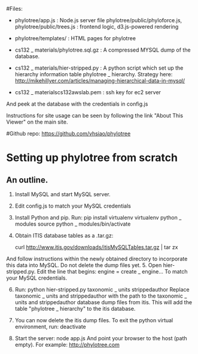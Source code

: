 #Files:
* phylotree/app.js : Node.js server file
phylotree/public/phyloforce.js, phylotree/public/trees.js : frontend logic, d3.js-powered rendering
* phylotree/templates/ : HTML pages for phylotree

* cs132 _ materials/phylotree.sql.gz : A compressed MYSQL dump of the database.

* cs132 _ materials/hier-stripped.py : A python script which set up the hierarchy information table phylotree _ hierarchy. Strategy here: http://mikehillyer.com/articles/managing-hierarchical-data-in-mysql/

* cs132 _ materialscs132awslab.pem : ssh key for ec2 server

And peek at the database with the credentials in config.js

Instructions for site usage can be seen by following the link "About This Viewer" on the main site.

#Github repo:
	https://github.com/vhsiao/phylotree

# Setting up phylotree from scratch
## An outline.
1. Install MySQL and start MySQL server.
2. Edit config.js to match your MySQL credentials
3. Install Python and pip. Run:
        pip install virtualenv
        virtualenv python _ modules
        source python _ modules/bin/activate
4. Obtain ITIS database tables as a .tar.gz:

    curl http://www.itis.gov/downloads/itisMySQLTables.tar.gz | tar zx 

And follow instructions within the newly obtained directory to incorporate this data into MySQL. Do not delete the dump files yet. 
5. Open hier-stripped.py. Edit the line that begins:
    engine = create _ engine...
   To match your MySQL credentials. 

6. Run:
        python hier-stripped.py taxonomic _ units strippedauthor
   Replace taxonomic _ units and strippedauthor with the path to the taxonomic _ units and strippedauthor database dump files from itis. This will add the table "phylotree _ hierarchy" to the itis database.

7. You can now delete the itis dump files. To exit the python virtual environment, run:
    deactivate

8. Start the server:
    node app.js
   And point your browser to the host (path empty). For example: http://phylotree.com
